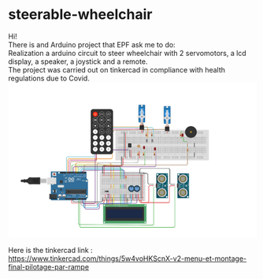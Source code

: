 # steerable-wheelchair

Hi!  
There is and Arduino project that EPF ask me to do:  
Realization a arduino circuit to steer wheelchair with 2 servomotors, a lcd display, a speaker, a joystick and a remote.  
The project was carried out on tinkercad in compliance with health regulations due to Covid.  
![alt txt](t725.png)

Here is the tinkercad link : https://www.tinkercad.com/things/5w4voHKScnX-v2-menu-et-montage-final-pilotage-par-rampe
